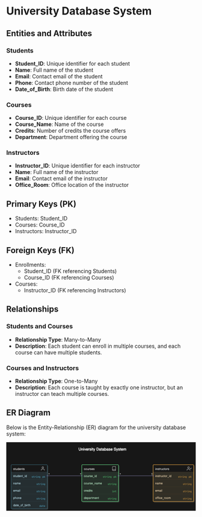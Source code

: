 # University Database System

## Entities and Attributes

### Students
- **Student_ID**: Unique identifier for each student
- **Name**: Full name of the student
- **Email**: Contact email of the student
- **Phone**: Contact phone number of the student
- **Date_of_Birth**: Birth date of the student

### Courses
- **Course_ID**: Unique identifier for each course
- **Course_Name**: Name of the course
- **Credits**: Number of credits the course offers
- **Department**: Department offering the course

### Instructors
- **Instructor_ID**: Unique identifier for each instructor
- **Name**: Full name of the instructor
- **Email**: Contact email of the instructor
- **Office_Room**: Office location of the instructor

## Primary Keys (PK)
- Students: Student_ID
- Courses: Course_ID
- Instructors: Instructor_ID

## Foreign Keys (FK)
- Enrollments:
  - Student_ID (FK referencing Students)
  - Course_ID (FK referencing Courses)
- Courses:
  - Instructor_ID (FK referencing Instructors)

## Relationships

### Students and Courses

- **Relationship Type**: Many-to-Many
- **Description**: Each student can enroll in multiple courses, and each course can have multiple students.

### Courses and Instructors
- **Relationship Type**: One-to-Many
- **Description**: Each course is taught by exactly one instructor, but an instructor can teach multiple courses.

## ER Diagram
Below is the Entity-Relationship (ER) diagram for the university database system:

![ER Diagram](ER_diagram.png)
